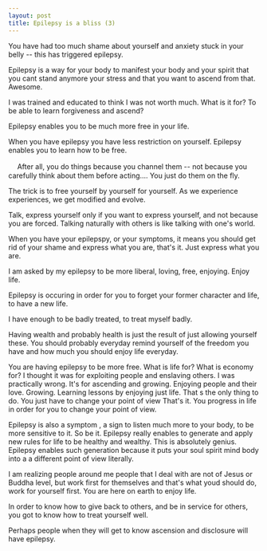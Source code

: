 ```yaml
---
layout: post
title: Epilepsy is a bliss (3)
---
```


You have had too much shame about yourself and anxiety stuck in your belly -- this has triggered epilepsy.

Epilepsy is a way for your body to manifest your body and your spirit
that you cant stand anymore your stress and that you want to ascend from that.
Awesome.

I was trained and educated to think I was not worth much.
What is it for?
To be able to learn forgiveness and ascend?

Epilepsy enables you to be much more free in your life.

When you have epilepsy you have less restriction on yourself.
Epilepsy enables you to learn how to be free.

　
After all, you do things because you channel them -- not because you carefully think about them before acting....
You just do them on the fly.

The trick is to free yourself by yourself for yourself.
As we experience experiences, we get modified and evolve.

Talk, express yourself only if you want to express yourself, and not because you are forced.
Talking naturally with others is like talking with one's world.

When you have your epilepspy, or your symptoms, it means you should get rid of your shame and express what you are, that's it.
Just express what you are.

I am asked by my epilepsy to be more liberal, loving, free, enjoying.
Enjoy life.

Epilepsy is occuring in order for you to forget your former character and life, to have a new life.

I have enough to be badly treated, to treat myself badly.

Having wealth and probably health is just the result of just allowing yourself these.
You should probably everyday remind yourself of the freedom you have and how much you should enjoy life everyday.

You are having epilepsy to be more free.
What is life for?
What is economy for?
I thought it was for exploiting people and enslaving others. I was practically wrong.
It's for ascending and growing.
Enjoying people and their love.
Growing.
Learning lessons by enjoying just life.
That s the only thing to do.
You just have to change your point of view
That's it.
You progress in life in order for you to change your point of view.


Epilepsy is also a symptom , a sign to listen much more to your body, to be more sensitive to it.
So be it.
Epilepsy really enables to generate and apply new rules for life to be healthy and wealthy.
This is absolutely genius.
Epilepsy enables such generation because it puts your soul spirit mind body into a a different point of view literally.

I am realizing people around me people that I deal with are not of Jesus or Buddha level,
but work first for themselves and that's what youd should do, work for yourself first.
You are here on earth to enjoy life.

In order to know how to give back to others, and be in service for others, you got to know how to treat yourself well.

Perhaps people when they will get to know ascension and disclosure will have epilepsy.



